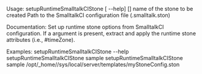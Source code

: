 Usage: setupRuntimeSmalltalkCIStone [ --help] <stone-name> [<smalltalkCI-config-path>]
  <stone-name>              name of the stone to be created
  <smalltalkCI-config-path> Path to the SmalltalkCI configuration file (.smalltalk.ston)
	
Documentation:
Set up runtime stone options from SmalltalkCI configuration. If a <smalltalkCI-config-path> argument is present, extract and apply the runtime stone attributes (i.e., #timeZone).

Examples:
    setupRuntimeSmalltalkCIStone --help
    setupRuntimeSmalltalkCIStone sample
    setupRuntimeSmalltalkCIStone sample /opt/_home//sys/local/server/templates/myStoneConfig.ston
